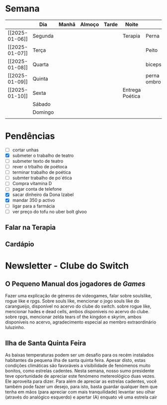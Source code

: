 # Semana
|                | **Dia** | Manhã | Almoço | Tarde | Noite           |             |
| -------------- | ------- | ----- | ------ | ----- | --------------- | ----------- |
| [[2025-01-06]] | Segunda |       |        |       | Terapia         | Perna       |
| [[2025-01-07]] | Terça   |       |        |       |                 | Peito       |
| [[2025-01-08]] | Quarta  |       |        |       |                 | biceps      |
| [[2025-01-09]] | Quinta  |       |        |       |                 | perna ombro |
| [[2025-01-10]] | Sexta   |       |        |       | Entrega Poética |             |
|                | Sábado  |       |        |       |                 |             |
|                | Domingo |       |        |       |                 |             |
|                |         |       |        |       |                 |             |

# Pendências
- [ ] cortar unhas
- [x] submeter o trabalho de teatro
- [ ] submeter texto de teatro
- [ ] rever o trbalho de poétoca
- [ ] terminar trabalho de poética
- [ ] submter trabalho de po´ética
- [ ] Compra vitamina D
- [ ] pagar conta de telefone
- [x] sacar dinheiro da Dona Izabel 
- [x] mandar 350 p activo 
- [ ] ligar para a farmácia
- [ ] ver preço do tofu no uber bolt glvoo

## Falar na Terapia

## Cardápio

# Newsletter - Clube do Switch

## O Pequeno Manual dos jogadores de *Games*
Fazer uma explicação de géneros de videogames, falar sobre soulslike, rogue like e rpgs. Sobre souls like, mencionar o jogo souls like do carangueijo, disponível no acervo do clube do switch. sobre rogue like, mencionar hades e dead cells, ambos disponíveis no acervo do clube. sobre rpgs, mencionar zelda tears of the kingdon e skyrim, ambos disponíveis no acervo, agradecimento especial ao membro extraordinário luluzinho.

## Ilha de Santa Quinta Feira
As baixas temperaturas podem ser um desafio para os recém instalados habitantes da pequena ilha de santa quinta feira. Apesar disto, estas condições climáticas são favoráveis a visibilidade de fenómenos muito bonitos, como estrelas cadentes. Nesta semana, nosso sumo presidente teve oportunidade de apreciar este fenómeno metereológico duas vezes. Ele aproveita para dizer. Para além de apreciar as estrelas cadentes, você também pode fazer um desejo, para isto, basta guardar qualquer item que tenha em mãos (para apreciar com mais tranquilidade) levantar seu olhar (através do analógico esquerdo) e apertar (A) enquato vê uma estrela cair
